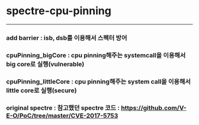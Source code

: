 # spectre-cpu-pinning
-------------
### add barrier : isb, dsb를 이용해서 스펙터 방어
### cpuPinning_bigCore : cpu pinning해주는 systemcall을 이용해서 big core로 실행(vulnerable)
### cpuPinning_littleCore : cpu pinning해주는 system call을 이용해서 little core로 실행(secure)
### original spectre : 참고했던 spectre 코드 : https://github.com/V-E-O/PoC/tree/master/CVE-2017-5753
